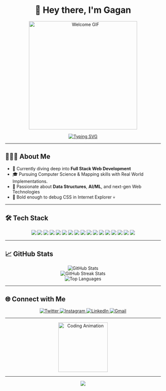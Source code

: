 <h1 align="center">👋 Hey there, I'm Gagan </h1>

<p align="center">   
  <img src="https://shorturl.at/kr7U7" width="350px" alt="Welcome GIF" />
</p>
 
<div align="center">   
  <a href="https://git.io/typing-svg">
    <img src="https://readme-typing-svg.demolab.com?font=Fira+Code&pause=1000&color=334EF7&center=true&vCenter=true&width=435&lines=Web+Developer;Exploring+Gen+AI+with+Full+Stack;Building+a+strong+foundation+in+DSA" alt="Typing SVG" />
  </a>
</div>


---

## 👨🏻‍💻 About Me

- 🔭 Currently diving deep into **Full Stack Web Development**
- 🎓 Pursuing Computer Science & Mapping skills with Real World Implementations.
- 🌱 Passionate about **Data Structures**, **AI/ML**, and next-gen Web Technologies
- 🦖 Bold enough to debug CSS in Internet Explorer 💀

---

## 🛠️ Tech Stack

<p align="center">
<img src="https://img.shields.io/badge/Java-007396?style=for-the-badge&logo=java&logoColor=white"/>
<img src="https://img.shields.io/badge/JavaScript-F7DF1E?style=for-the-badge&logo=javascript&logoColor=black"/>
<img src="https://img.shields.io/badge/React-61DAFB?style=for-the-badge&logo=react&logoColor=black"/>
<img src="https://img.shields.io/badge/Redux-764ABC?style=for-the-badge&logo=redux&logoColor=white"/>
<img src="https://img.shields.io/badge/Express.js-000000?style=for-the-badge&logo=express&logoColor=white"/>
<img src="https://img.shields.io/badge/Node.js-339933?style=for-the-badge&logo=node.js&logoColor=white"/>
<img src="https://img.shields.io/badge/TailwindCSS-38BDF8?style=for-the-badge&logo=tailwindcss&logoColor=white"/>
<img src="https://img.shields.io/badge/MongoDB-47A248?style=for-the-badge&logo=mongodb&logoColor=white"/>
<img src="https://img.shields.io/badge/PostgreSQL-4169E1?style=for-the-badge&logo=postgresql&logoColor=white"/>
<img src="https://img.shields.io/badge/SQL-4479A1?style=for-the-badge&logo=mysql&logoColor=white"/>
<img src="https://img.shields.io/badge/Firebase-FFCA28?style=for-the-badge&logo=firebase&logoColor=black"/>
<img src="https://img.shields.io/badge/Git-F05032?style=for-the-badge&logo=git&logoColor=white"/>
<img src="https://img.shields.io/badge/Pandas-150458?style=for-the-badge&logo=pandas&logoColor=white"/>
<img src="https://img.shields.io/badge/Figma-F24E1E?style=for-the-badge&logo=figma&logoColor=white"/>
<img src="https://img.shields.io/badge/Jupyter-F37626?style=for-the-badge&logo=jupyter&logoColor=white"/>
<img src="https://img.shields.io/badge/GitHub-181717?style=for-the-badge&logo=github&logoColor=white"/>
<img src="https://img.shields.io/badge/Python-3776AB?style=for-the-badge&logo=python&logoColor=white"/>

</p>

---

## 📈 GitHub Stats

<p align="center">
  <img src="https://github-readme-stats.vercel.app/api?username=Gagan021-5&show_icons=true&theme=radical&hide_border=true&bg_color=00000000" alt="GitHub Stats" /> 
  <br>
  <img src="https://github-readme-streak-stats.herokuapp.com/?user=Gagan021-5&theme=radical&hide_border=true&background=00000000" alt="GitHub Streak Stats" />
  <br>
  <img src="https://github-readme-stats.vercel.app/api/top-langs/?username=Gagan021-5&layout=compact&theme=radical&hide_border=true&bg_color=00000000" alt="Top Languages" />
</p>

---

## 🌐 Connect with Me

<p align="center">
  <a href="https://x.com/Gagan_zs" target="_blank" rel="noopener noreferrer">
    <img src="https://img.shields.io/badge/X-334EF7?style=for-the-badge&logo=twitter&logoColor=white" alt="Twitter" />
  </a>
  <a href="https://www.instagram.com/gagan_yet/" target="_blank" rel="noopener noreferrer">
    <img src="https://img.shields.io/badge/Instagram-334EF7?style=for-the-badge&logo=instagram&logoColor=white" alt="Instagram" />
  </a>
  <a href="https://www.linkedin.com/in/gagan-singh-145781321/" target="_blank" rel="noopener noreferrer">
    <img src="https://img.shields.io/badge/LinkedIn-334EF7?style=for-the-badge&logo=linkedin&logoColor=white" alt="LinkedIn" />
  </a>
  <a href="mailto:gagansingh010221@gmail.com" target="_blank" rel="noopener noreferrer">
    <img src="https://img.shields.io/badge/Gmail-334EF7?style=for-the-badge&logo=gmail&logoColor=white" alt="Gmail" />
  </a>
</p>

---

<p align="center">
  <img src="https://media3.giphy.com/media/v1.Y2lkPTc5MGI3NjExYnY1ZmVqOWZjOHp2Nm5iM2I5b3Zidjd2ZTF5OHAwMG1va2xjdWZ3MSZlcD12MV9pbnRlcm5hbF9naWZfYnlfaWQmY3Q9Zw/fwbZnTftCXVocKzfxR/giphy.gif" width="160" alt="Coding Animation" />
</p>

---

<p align="center">
  <img src="https://capsule-render.vercel.app/api?type=waving&color=gradient&height=80&section=footer"/>
</p>

